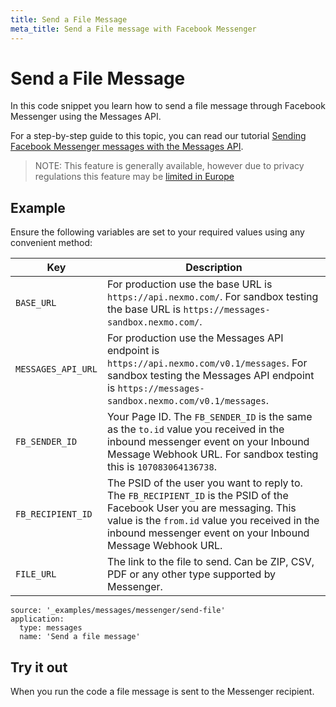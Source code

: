 ```yaml
---
title: Send a File Message
meta_title: Send a File message with Facebook Messenger
---
```


# Send a File Message

In this code snippet you learn how to send a file message through Facebook Messenger using the Messages API.

For a step-by-step guide to this topic, you can read our tutorial [Sending Facebook Messenger messages with the Messages API](/tutorials/sending-facebook-messenger-messages-with-messages-api).

> NOTE: This feature is generally available, however due to privacy regulations this feature may be [limited in Europe](https://developers.facebook.com/docs/messenger-platform/europe-updates#affected)

## Example

Ensure the following variables are set to your required values using any convenient method:

Key | Description
-- | --
`BASE_URL` | For production use the base URL is `https://api.nexmo.com/`. For sandbox testing the base URL is `https://messages-sandbox.nexmo.com/`.
`MESSAGES_API_URL` | For production use the Messages API endpoint is `https://api.nexmo.com/v0.1/messages`. For sandbox testing the Messages API endpoint is `https://messages-sandbox.nexmo.com/v0.1/messages`.
`FB_SENDER_ID` | Your Page ID. The `FB_SENDER_ID` is the same as the `to.id` value you received in the inbound messenger event on your Inbound Message Webhook URL. For sandbox testing this is `107083064136738`.
`FB_RECIPIENT_ID` | The PSID of the user you want to reply to. The `FB_RECIPIENT_ID` is the PSID of the Facebook User you are messaging. This value is the `from.id` value you received in the inbound messenger event on your Inbound Message Webhook URL.
`FILE_URL` | The link to the file to send. Can be ZIP, CSV, PDF or any other type supported by Messenger.

```code_snippets
source: '_examples/messages/messenger/send-file'
application:
  type: messages
  name: 'Send a file message'
```

## Try it out

When you run the code a file message is sent to the Messenger recipient.
